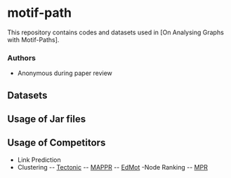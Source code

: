 # motif-path

This repository contains codes and datasets used in [On Analysing Graphs with Motif-Paths].


### Authors 

- Anonymous during paper review

## Datasets

## Usage of Jar files 


## Usage of Competitors

- Link Prediction
- Clustering
-- [Tectonic](https://github.com/tsourolampis/tectonic) 
-- [MAPPR](http://snap.stanford.edu/mappr/)
-- [EdMot](https://github.com/benedekrozemberczki/EdMot) 
-Node Ranking
-- [MPR](https://github.com/HKUST-KnowComp/Motifbased-PageRank) 

